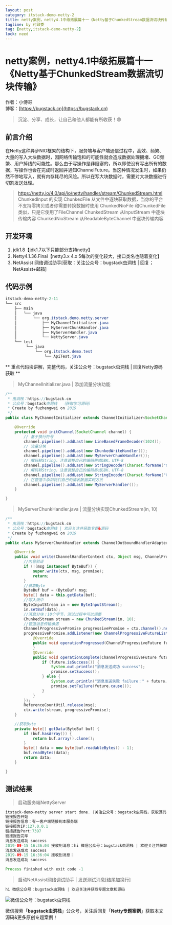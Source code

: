 ```yaml
---
layout: post
category: itstack-demo-netty-2
title: netty案例，netty4.1中级拓展篇十一《Netty基于ChunkedStream数据流切块传输》
tagline: by 付政委
tag: [netty,itstack-demo-netty-2]
lock: need
---
```


# netty案例，netty4.1中级拓展篇十一《Netty基于ChunkedStream数据流切块传输》

作者：小傅哥
<br/>博客：[https://bugstack.cn](https://bugstack.cn)

> 沉淀、分享、成长，让自己和他人都能有所收获！😄

## 前言介绍
在Netty这种异步NIO框架的结构下，服务端与客户端通信过程中，高效、频繁、大量的写入大块数据时，因网络传输饱和的可能性就会造成数据处理拥堵、GC频繁、用户掉线的可能性。那么由于写操作是非阻塞的，所以即使没有写出所有的数据，写操作也会在完成时返回并通知ChannelFuture。当这种情况发生时，如果仍然不停地写入，就有内存耗尽的风险。所以在写大块数据时，需要对大块数据进行切割发送处理。

>https://netty.io/4.0/api/io/netty/handler/stream/ChunkedStream.html
>ChunkedInput 的实现
ChunkedFile 从文件中逐块获取数据，当你的平台不支持零拷贝或者你需要转换数据时使用
ChunkedNioFile 和ChunkedFile 类似，只是它使用了FileChannel
ChunkedStream 从InputStream 中逐块传输内容
ChunkedNioStream 从ReadableByteChannel 中逐块传输内容

## 开发环境
1. jdk1.8【jdk1.7以下只能部分支持netty】
2. Netty4.1.36.Final【netty3.x 4.x 5每次的变化较大，接口类名也随着变化】
3. NetAssist 网络调试助手[获取：关注公众号：bugstack虫洞栈 | 回复；NetAssist+邮箱]

## 代码示例
```java
itstack-demo-netty-2-11
└── src
    ├── main
    │   └── java
    │       └── org.itstack.demo.netty.server
    │           ├── MyChannelInitializer.java
    │           ├── MyServerChunkHandler.java
    │           ├── MyServerHandler.java
    │           └── NettyServer.java
    └── test
         └── java
             └── org.itstack.demo.test
                 └── ApiTest.java
```

** 重点代码块讲解，完整代码，关注公众号：bugstack虫洞栈 | 回复Netty源码获取 **

>MyChannelInitializer.java | 添加流量分块功能

```java
/**
 * 虫洞栈：https://bugstack.cn
 * 公众号：bugstack虫洞栈  ｛获取学习源码｝
 * Create by fuzhengwei on 2019
 */
public class MyChannelInitializer extends ChannelInitializer<SocketChannel> {

    @Override
    protected void initChannel(SocketChannel channel) {
        // 基于换行符号
        channel.pipeline().addLast(new LineBasedFrameDecoder(1024));
        // 流量分块
        channel.pipeline().addLast(new ChunkedWriteHandler());
        channel.pipeline().addLast(new MyServerChunkHandler());
        // 解码转String，注意调整自己的编码格式GBK、UTF-8
        channel.pipeline().addLast(new StringDecoder(Charset.forName("GBK")));
        // 解码转String，注意调整自己的编码格式GBK、UTF-8
        channel.pipeline().addLast(new StringEncoder(Charset.forName("GBK")));
        // 在管道中添加我们自己的接收数据实现方法
        channel.pipeline().addLast(new MyServerHandler());
    }

}
```

>MyServerChunkHandler.java | 流量分块实现ChunkedStream(in, 10)

```java
/**
 * 虫洞栈：https://bugstack.cn
 * 公众号：bugstack虫洞栈 | 欢迎关注并获取专题&源码
 * Create by fuzhengwei on 2019
 */
public class MyServerChunkHandler extends ChannelOutboundHandlerAdapter {

    @Override
    public void write(ChannelHandlerContext ctx, Object msg, ChannelPromise promise) throws Exception {
        //内容验证
        if (!(msg instanceof ByteBuf)) {
            super.write(ctx, msg, promise);
            return;
        }
        //获取Byte
        ByteBuf buf = (ByteBuf) msg;
        byte[] data = this.getData(buf);
        //写入流中
        ByteInputStream in = new ByteInputStream();
        in.setBuf(data);
        //消息分块；10个字节，测试过程中可以调整
        ChunkedStream stream = new ChunkedStream(in, 10);
        //管道消息传输承诺
        ChannelProgressivePromise progressivePromise = ctx.channel().newProgressivePromise();
        progressivePromise.addListener(new ChannelProgressiveFutureListener() {
            @Override
            public void operationProgressed(ChannelProgressiveFuture future, long progress, long total) throws Exception {
            }
            @Override
            public void operationComplete(ChannelProgressiveFuture future) throws Exception {
                if (future.isSuccess()) {
                    System.out.println("消息发送成功 success");
                    promise.setSuccess();
                } else {
                    System.out.println("消息发送失败 failure：" + future.cause());
                    promise.setFailure(future.cause());
                }
            }
        });
        ReferenceCountUtil.release(msg);
        ctx.write(stream, progressivePromise);
    }

    //获取Byte
    private byte[] getData(ByteBuf buf) {
        if (buf.hasArray()) {
            return buf.array().clone();
        }
        byte[] data = new byte[buf.readableBytes() - 1];
        buf.readBytes(data);
        return data;
    }

}
```

## 测试结果

>启动服务端NettyServer

```java
itstack-demo-netty server start done. {关注公众号：bugstack虫洞栈，获取源码}
链接报告开始
链接报告信息：有一客户端链接到本服务端
链接报告IP:127.0.0.1
链接报告Port:7397
链接报告完毕
消息发送成功 success
2019-09-15 16:36:04 接收到消息：hi 微信公众号：bugstack虫洞栈 | 欢迎关注并获取专题文章和源码
消息发送成功 success
2019-09-15 16:36:04 接收到消息：
消息发送成功 success

Process finished with exit code -1

```

>启动NetAssist网络调试助手 | 发送测试消息[结尾加换行]

```java
hi 微信公众号：bugstack虫洞栈 | 欢迎关注并获取专题文章和源码
```

![微信公众号：bugstack虫洞栈](https://bugstack.cn/assets/images/pic-content/2019/09/netty-2-11-1.png)

微信搜索「**bugstack虫洞栈**」公众号，关注后回复「**Netty专题案例**」获取本文源码&更多原创专题案例！



